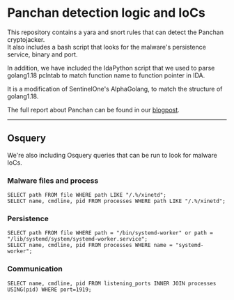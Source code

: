 # Panchan detection logic and IoCs

This repository contains a yara and snort rules that can detect the Panchan cryptojacker.  
It also includes a bash script that looks for the malware's persistence service, binary and port.

In addition, we have included the IdaPython script that we used to parse golang1.18 pclntab to match function name to function pointer in IDA.  

It is a modification of SentinelOne's AlphaGolang, to match the structure of golang1.18.  
  
The full report about Panchan can be found in our [blogpost](https://akamai.com/blog/security/new-p2p-botnet-panchan).  

-----------------------
## Osquery
We're also including Osquery queries that can be run to look for malware IoCs.  

### Malware files and process
`SELECT path FROM file WHERE path LIKE "/.%/xinetd";`  
`SELECT name, cmdline, pid FROM processes WHERE path LIKE "/.%/xinetd";`

### Persistence
`SELECT path FROM file WHERE path = "/bin/systemd-worker" or path = "/lib/systemd/system/systemd-worker.service";`  
`SELECT name, cmdline, pid FROM processes WHERE name = "systemd-worker";`

### Communication
`SELECT name, cmdline, pid FROM listening_ports INNER JOIN processes USING(pid) WHERE port=1919;`
